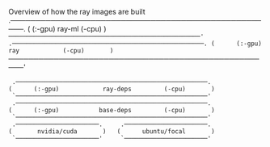 Overview of how the ray images are built
	 .─────────────────────────────────────────────────────.
	(      (:-gpu)              ray-ml         (-cpu)       )
	 `─────────────────────────────────────────────────────'
	 .─────────────────────────────────────────────────────.
	(      (:-gpu)              ray            (-cpu)       )
	 `─────────────────────────────────────────────────────'

	 .─────────────────────────────────────────────────────.
	(      (:-gpu)            ray-deps         (-cpu)       )
	 `─────────────────────────────────────────────────────'
	 .─────────────────────────────────────────────────────.
	(      (:-gpu)           base-deps         (-cpu)       )
	 `─────────────────────────────────────────────────────'
	 .───────────────────────.     .───────────────────────.
	(       nvidia/cuda       )   (      ubuntu/focal       )
	 `───────────────────────'     `───────────────────────'